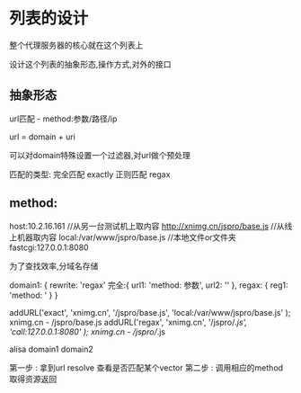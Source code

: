 列表的设计
=========

整个代理服务器的核心就在这个列表上

设计这个列表的抽象形态,操作方式,对外的接口

抽象形态
-------

url匹配 - method:参数/路径/ip

url = domain + uri

可以对domain特殊设置一个过滤器,对url做个预处理

匹配的类型:
完全匹配 exactly
正则匹配 regax

method:
-------

host:10.2.16.161  //从另一台测试机上取内容
http://xnimg.cn/jspro/base.js  //从线上机器取内容
local:/var/www/jspro/base.js  //本地文件or文件夹
fastcgi:127.0.0.1:8080


为了查找效率,分域名存储

domain1: {
	rewrite: 'regax'
	完全:{
		url1: 'method: 参数',
		url2: ''
	},
	regax: {
		reg1: 'method: '
	}
}

addURL('exact', 'xnimg.cn', '/jspro/base.js', 'local:/var/www/jspro/base.js' );
xnimg.cn - /jspro/base.js
addURL('regax', 'xnimg.cn', '/jspro/*.js', 'call:127.0.0.1:8080' );
xnimg.cn - /jspro/*.js

alisa domain1 domain2

第一步 : 拿到url resolve 查看是否匹配某个vector
第二步 : 调用相应的method 取得资源返回
